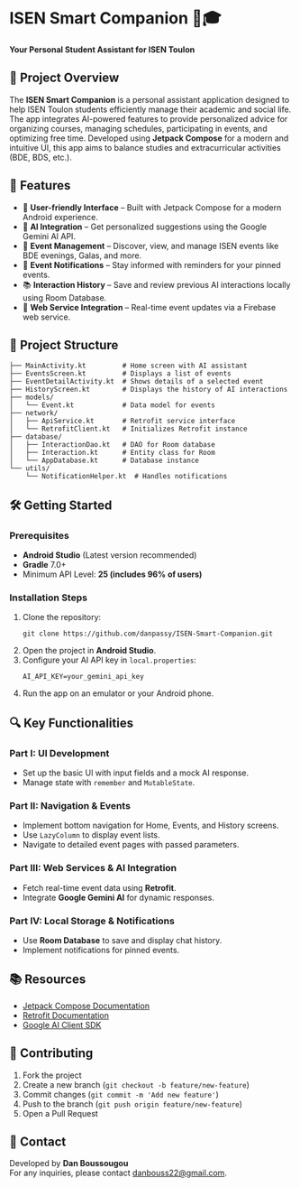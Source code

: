 # ISEN Smart Companion 📱🎓

**Your Personal Student Assistant for ISEN Toulon**

## 📝 Project Overview

The **ISEN Smart Companion** is a personal assistant application designed to help ISEN Toulon students efficiently manage their academic and social life. The app integrates AI-powered features to provide personalized advice for organizing courses, managing schedules, participating in events, and optimizing free time. Developed using **Jetpack Compose** for a modern and intuitive UI, this app aims to balance studies and extracurricular activities (BDE, BDS, etc.).



## 🚀 Features

- 🎨 **User-friendly Interface** – Built with Jetpack Compose for a modern Android experience.
- 🤖 **AI Integration** – Get personalized suggestions using the Google Gemini AI API.
- 📅 **Event Management** – Discover, view, and manage ISEN events like BDE evenings, Galas, and more.
- 🔔 **Event Notifications** – Stay informed with reminders for your pinned events.
- 📚 **Interaction History** – Save and review previous AI interactions locally using Room Database.
- 🔗 **Web Service Integration** – Real-time event updates via a Firebase web service.



## 📂 Project Structure

```
├── MainActivity.kt         # Home screen with AI assistant
├── EventsScreen.kt         # Displays a list of events
├── EventDetailActivity.kt  # Shows details of a selected event
├── HistoryScreen.kt        # Displays the history of AI interactions
├── models/
│   └── Event.kt            # Data model for events
├── network/
│   ├── ApiService.kt       # Retrofit service interface
│   └── RetrofitClient.kt   # Initializes Retrofit instance
├── database/
│   ├── InteractionDao.kt   # DAO for Room database
│   ├── Interaction.kt      # Entity class for Room
│   └── AppDatabase.kt      # Database instance
└── utils/
    └── NotificationHelper.kt  # Handles notifications
```



## 🛠️ Getting Started

### Prerequisites
- **Android Studio** (Latest version recommended)
- **Gradle** 7.0+
- Minimum API Level: **25 (includes 96% of users)**

### Installation Steps
1. Clone the repository:
   ```
   git clone https://github.com/danpassy/ISEN-Smart-Companion.git

   ```
2. Open the project in **Android Studio**.
3. Configure your AI API key in `local.properties`:
   ```
   AI_API_KEY=your_gemini_api_key
   ```
4. Run the app on an emulator or your Android phone.



## 🔍 Key Functionalities

### Part I: UI Development
- Set up the basic UI with input fields and a mock AI response.
- Manage state with `remember` and `MutableState`.

### Part II: Navigation & Events
- Implement bottom navigation for Home, Events, and History screens.
- Use `LazyColumn` to display event lists.
- Navigate to detailed event pages with passed parameters.

### Part III: Web Services & AI Integration
- Fetch real-time event data using **Retrofit**.
- Integrate **Google Gemini AI** for dynamic responses.

### Part IV: Local Storage & Notifications
- Use **Room Database** to save and display chat history.
- Implement notifications for pinned events.


## 📚 Resources

- [Jetpack Compose Documentation](https://developer.android.com/jetpack/compose/documentation)
- [Retrofit Documentation](https://square.github.io/retrofit/)
- [Google AI Client SDK](https://developer.android.com/ai/google-ai-client-sdk)



## 🤝 Contributing

1. Fork the project
2. Create a new branch (`git checkout -b feature/new-feature`)
3. Commit changes (`git commit -m 'Add new feature'`)
4. Push to the branch (`git push origin feature/new-feature`)
5. Open a Pull Request


## 📧 Contact

Developed by **Dan Boussougou**  
For any inquiries, please contact danbouss22@gmail.com.
